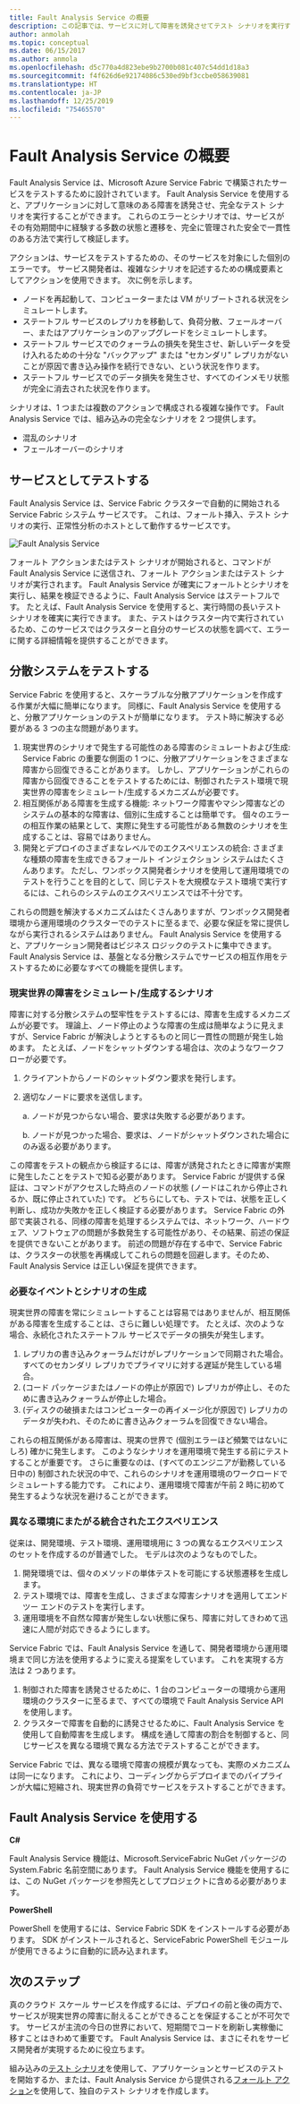 ```yaml
---
title: Fault Analysis Service の概要
description: この記事では、サービスに対して障害を誘発させてテスト シナリオを実行する Service Fabric の Fault Analysis Service について説明します。
author: anmolah
ms.topic: conceptual
ms.date: 06/15/2017
ms.author: anmola
ms.openlocfilehash: d5c770a4d823ebe9b2700b081c407c54dd1d18a3
ms.sourcegitcommit: f4f626d6e92174086c530ed9bf3ccbe058639081
ms.translationtype: HT
ms.contentlocale: ja-JP
ms.lasthandoff: 12/25/2019
ms.locfileid: "75465570"
---
```

# <a name="introduction-to-the-fault-analysis-service"></a>Fault Analysis Service の概要
Fault Analysis Service は、Microsoft Azure Service Fabric で構築されたサービスをテストするために設計されています。 Fault Analysis Service を使用すると、アプリケーションに対して意味のある障害を誘発させ、完全なテスト シナリオを実行することができます。 これらのエラーとシナリオでは、サービスがその有効期間中に経験する多数の状態と遷移を、完全に管理された安全で一貫性のある方法で実行して検証します。

アクションは、サービスをテストするための、そのサービスを対象にした個別のエラーです。 サービス開発者は、複雑なシナリオを記述するための構成要素としてアクションを使用できます。 次に例を示します。

* ノードを再起動して、コンピューターまたは VM がリブートされる状況をシミュレートします。
* ステートフル サービスのレプリカを移動して、負荷分散、フェールオーバー、またはアプリケーションのアップグレードをシミュレートします。
* ステートフル サービスでのクォーラムの損失を発生させ、新しいデータを受け入れるための十分な "バックアップ" または "セカンダリ" レプリカがないことが原因で書き込み操作を続行できない、という状況を作ります。
* ステートフル サービスでのデータ損失を発生させ、すべてのインメモリ状態が完全に消去された状況を作ります。

シナリオは、1 つまたは複数のアクションで構成される複雑な操作です。 Fault Analysis Service では、組み込みの完全なシナリオを 2 つ提供します。

* 混乱のシナリオ
* フェールオーバーのシナリオ

## <a name="testing-as-a-service"></a>サービスとしてテストする
Fault Analysis Service は、Service Fabric クラスターで自動的に開始される Service Fabric システム サービスです。 これは、フォールト挿入、テスト シナリオの実行、正常性分析のホストとして動作するサービスです。 

![Fault Analysis Service][0]

フォールト アクションまたはテスト シナリオが開始されると、コマンドが Fault Analysis Service に送信され、フォールト アクションまたはテスト シナリオが実行されます。 Fault Analysis Service が確実にフォールトとシナリオを実行し、結果を検証できるように、Fault Analysis Service はステートフルです。 たとえば、Fault Analysis Service を使用すると、実行時間の長いテスト シナリオを確実に実行できます。 また、テストはクラスター内で実行されているため、このサービスではクラスターと自分のサービスの状態を調べて、エラーに関する詳細情報を提供することができます。

## <a name="testing-distributed-systems"></a>分散システムをテストする
Service Fabric を使用すると、スケーラブルな分散アプリケーションを作成する作業が大幅に簡単になります。 同様に、Fault Analysis Service を使用すると、分散アプリケーションのテストが簡単になります。 テスト時に解決する必要がある 3 つの主な問題があります。

1. 現実世界のシナリオで発生する可能性のある障害のシミュレートおよび生成: Service Fabric の重要な側面の 1 つに、分散アプリケーションをさまざまな障害から回復できることがあります。 しかし、アプリケーションがこれらの障害から回復できることをテストするためには、制御されたテスト環境で現実世界の障害をシミュレート/生成するメカニズムが必要です。
1. 相互関係がある障害を生成する機能: ネットワーク障害やマシン障害などのシステムの基本的な障害は、個別に生成することは簡単です。 個々のエラーの相互作業の結果として、実際に発生する可能性がある無数のシナリオを生成することは、容易ではありません。
1. 開発とデプロイのさまざまなレベルでのエクスペリエンスの統合: さまざまな種類の障害を生成できるフォールト インジェクション システムはたくさんあります。 ただし、ワンボックス開発者シナリオを使用して運用環境でのテストを行うことを目的として、同じテストを大規模なテスト環境で実行するには、これらのシステムのエクスペリエンスでは不十分です。

これらの問題を解決するメカニズムはたくさんありますが、ワンボックス開発者環境から運用環境のクラスターでのテストに至るまで、必要な保証を常に提供しながら実行されるシステムはありません。 Fault Analysis Service を使用すると、アプリケーション開発者はビジネス ロジックのテストに集中できます。 Fault Analysis Service は、基盤となる分散システムでサービスの相互作用をテストするために必要なすべての機能を提供します。

### <a name="simulatinggenerating-real-world-failure-scenarios"></a>現実世界の障害をシミュレート/生成するシナリオ
障害に対する分散システムの堅牢性をテストするには、障害を生成するメカニズムが必要です。 理論上、ノード停止のような障害の生成は簡単なように見えますが、Service Fabric が解決しようとするものと同じ一貫性の問題が発生し始めます。 たとえば、ノードをシャットダウンする場合は、次のようなワークフローが必要です。

1. クライアントからノードのシャットダウン要求を発行します。
1. 適切なノードに要求を送信します。
   
    a. ノードが見つからない場合、要求は失敗する必要があります。
   
    b. ノードが見つかった場合、要求は、ノードがシャットダウンされた場合にのみ返る必要があります。

この障害をテストの観点から検証するには、障害が誘発されたときに障害が実際に発生したことをテストで知る必要があります。 Service Fabric が提供する保証は、コマンドがアクセスした時点のノードの状態 (ノードはこれから停止されるか、既に停止されていた) です。 どちらにしても、テストでは、状態を正しく判断し、成功か失敗かを正しく検証する必要があります。 Service Fabric の外部で実装される、同様の障害を処理するシステムでは、ネットワーク、ハードウェア、ソフトウェアの問題が多数発生する可能性があり、その結果、前述の保証を提供できないことがあります。 前述の問題が存在する中で、Service Fabric は、クラスターの状態を再構成してこれらの問題を回避します。そのため、Fault Analysis Service は正しい保証を提供できます。

### <a name="generating-required-events-and-scenarios"></a>必要なイベントとシナリオの生成
現実世界の障害を常にシミュレートすることは容易ではありませんが、相互関係がある障害を生成することは、さらに難しい処理です。 たとえば、次のような場合、永続化されたステートフル サービスでデータの損失が発生します。

1. レプリカの書き込みクォーラムだけがレプリケーションで同期された場合。 すべてのセカンダリ レプリカでプライマリに対する遅延が発生している場合。
1. (コード パッケージまたはノードの停止が原因で) レプリカが停止し、そのために書き込みクォーラムが停止した場合。
1. (ディスクの破損またはコンピューターの再イメージ化が原因で) レプリカのデータが失われ、そのために書き込みクォーラムを回復できない場合。

これらの相互関係がある障害は、現実の世界で (個別エラーほど頻繁ではないにしろ) 確かに発生します。 このようなシナリオを運用環境で発生する前にテストすることが重要です。 さらに重要なのは、(すべてのエンジニアが勤務している日中の) 制御された状況の中で、これらのシナリオを運用環境のワークロードでシミュレートする能力です。 これにより、運用環境で障害が午前 2 時に初めて発生するような状況を避けることができます。

### <a name="unified-experience-across-different-environments"></a>異なる環境にまたがる統合されたエクスペリエンス
従来は、開発環境、テスト環境、運用環境用に 3 つの異なるエクスペリエンスのセットを作成するのが普通でした。 モデルは次のようなものでした。

1. 開発環境では、個々のメソッドの単体テストを可能にする状態遷移を生成します。
1. テスト環境では、障害を生成し、さまざまな障害シナリオを適用してエンド ツー エンドのテストを実行します。
1. 運用環境を不自然な障害が発生しない状態に保ち、障害に対してきわめて迅速に人間が対応できるようにします。

Service Fabric では、Fault Analysis Service を通して、開発者環境から運用環境まで同じ方法を使用するように変える提案をしています。 これを実現する方法は 2 つあります。

1. 制御された障害を誘発させるために、1 台のコンピューターの環境から運用環境のクラスターに至るまで、すべての環境で Fault Analysis Service API を使用します。
1. クラスターで障害を自動的に誘発させるために、Fault Analysis Service を使用して自動障害を生成します。 構成を通して障害の割合を制御すると、同じサービスを異なる環境で異なる方法でテストすることができます。

Service Fabric では、異なる環境で障害の規模が異なっても、実際のメカニズムは同一になります。 これにより、コーディングからデプロイまでのパイプラインが大幅に短縮され、現実世界の負荷でサービスをテストすることができます。

## <a name="using-the-fault-analysis-service"></a>Fault Analysis Service を使用する
**C#**

Fault Analysis Service 機能は、Microsoft.ServiceFabric NuGet パッケージの System.Fabric 名前空間にあります。 Fault Analysis Service 機能を使用するには、この NuGet パッケージを参照先としてプロジェクトに含める必要があります。

**PowerShell**

PowerShell を使用するには、Service Fabric SDK をインストールする必要があります。 SDK がインストールされると、ServiceFabric PowerShell モジュールが使用できるように自動的に読み込まれます。

## <a name="next-steps"></a>次のステップ
真のクラウド スケール サービスを作成するには、デプロイの前と後の両方で、サービスが現実世界の障害に耐えることができることを保証することが不可欠です。 サービスが主流の今日の世界において、短期間でコードを刷新し実稼働に移すことはきわめて重要です。 Fault Analysis Service は、まさにそれをサービス開発者が実現するために役立ちます。

組み込みの[テスト シナリオ](service-fabric-testability-scenarios.md)を使用して、アプリケーションとサービスのテストを開始するか、または、Fault Analysis Service から提供される[フォールト アクション](service-fabric-testability-actions.md)を使用して、独自のテスト シナリオを作成します。

<!--Image references-->
[0]: ./media/service-fabric-testability-overview/faultanalysisservice.png
